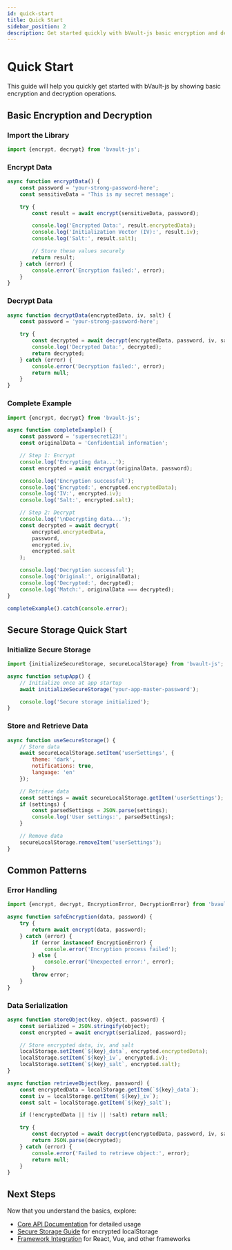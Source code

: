 ```yaml
---
id: quick-start
title: Quick Start
sidebar_position: 2
description: Get started quickly with bVault-js basic encryption and decryption
---
```


# Quick Start

This guide will help you quickly get started with bVault-js by showing basic encryption and decryption operations.

## Basic Encryption and Decryption

### Import the Library

```javascript
import {encrypt, decrypt} from 'bvault-js';
```

### Encrypt Data

```javascript
async function encryptData() {
    const password = 'your-strong-password-here';
    const sensitiveData = 'This is my secret message';

    try {
        const result = await encrypt(sensitiveData, password);

        console.log('Encrypted Data:', result.encryptedData);
        console.log('Initialization Vector (IV):', result.iv);
        console.log('Salt:', result.salt);

        // Store these values securely
        return result;
    } catch (error) {
        console.error('Encryption failed:', error);
    }
}
```

### Decrypt Data

```javascript
async function decryptData(encryptedData, iv, salt) {
    const password = 'your-strong-password-here';

    try {
        const decrypted = await decrypt(encryptedData, password, iv, salt);
        console.log('Decrypted Data:', decrypted);
        return decrypted;
    } catch (error) {
        console.error('Decryption failed:', error);
        return null;
    }
}
```

### Complete Example

```javascript
import {encrypt, decrypt} from 'bvault-js';

async function completeExample() {
    const password = 'supersecret123!';
    const originalData = 'Confidential information';

    // Step 1: Encrypt
    console.log('Encrypting data...');
    const encrypted = await encrypt(originalData, password);

    console.log('Encryption successful');
    console.log('Encrypted:', encrypted.encryptedData);
    console.log('IV:', encrypted.iv);
    console.log('Salt:', encrypted.salt);

    // Step 2: Decrypt
    console.log('\nDecrypting data...');
    const decrypted = await decrypt(
        encrypted.encryptedData,
        password,
        encrypted.iv,
        encrypted.salt
    );

    console.log('Decryption successful');
    console.log('Original:', originalData);
    console.log('Decrypted:', decrypted);
    console.log('Match:', originalData === decrypted);
}

completeExample().catch(console.error);
```

## Secure Storage Quick Start

### Initialize Secure Storage

```javascript
import {initializeSecureStorage, secureLocalStorage} from 'bvault-js';

async function setupApp() {
    // Initialize once at app startup
    await initializeSecureStorage('your-app-master-password');

    console.log('Secure storage initialized');
}
```

### Store and Retrieve Data

```javascript
async function useSecureStorage() {
    // Store data
    await secureLocalStorage.setItem('userSettings', {
        theme: 'dark',
        notifications: true,
        language: 'en'
    });

    // Retrieve data
    const settings = await secureLocalStorage.getItem('userSettings');
    if (settings) {
        const parsedSettings = JSON.parse(settings);
        console.log('User settings:', parsedSettings);
    }

    // Remove data
    secureLocalStorage.removeItem('userSettings');
}
```

## Common Patterns

### Error Handling

```javascript
import {encrypt, decrypt, EncryptionError, DecryptionError} from 'bvault-js';

async function safeEncryption(data, password) {
    try {
        return await encrypt(data, password);
    } catch (error) {
        if (error instanceof EncryptionError) {
            console.error('Encryption process failed');
        } else {
            console.error('Unexpected error:', error);
        }
        throw error;
    }
}
```

### Data Serialization

```javascript
async function storeObject(key, object, password) {
    const serialized = JSON.stringify(object);
    const encrypted = await encrypt(serialized, password);

    // Store encrypted data, iv, and salt
    localStorage.setItem(`${key}_data`, encrypted.encryptedData);
    localStorage.setItem(`${key}_iv`, encrypted.iv);
    localStorage.setItem(`${key}_salt`, encrypted.salt);
}

async function retrieveObject(key, password) {
    const encryptedData = localStorage.getItem(`${key}_data`);
    const iv = localStorage.getItem(`${key}_iv`);
    const salt = localStorage.getItem(`${key}_salt`);

    if (!encryptedData || !iv || !salt) return null;

    try {
        const decrypted = await decrypt(encryptedData, password, iv, salt);
        return JSON.parse(decrypted);
    } catch (error) {
        console.error('Failed to retrieve object:', error);
        return null;
    }
}
```

## Next Steps

Now that you understand the basics, explore:

- [Core API Documentation](/docs/core-api/encryption) for detailed usage
- [Secure Storage Guide](/docs/core-api/secure-storage) for encrypted localStorage
- [Framework Integration](/docs/guides/framework-integration) for React, Vue, and other frameworks
